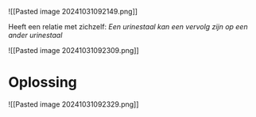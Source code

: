 
![[Pasted image 20241031092149.png]]

Heeft een relatie met zichzelf: *Een urinestaal kan een vervolg zijn op een ander urinestaal*

![[Pasted image 20241031092309.png]]


# Oplossing

![[Pasted image 20241031092329.png]]

